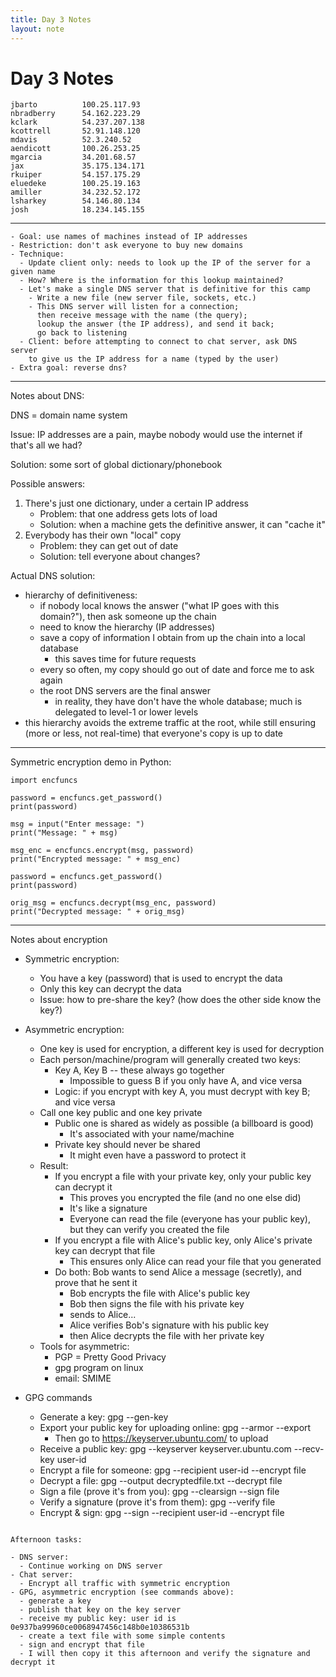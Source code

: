 ```yaml
---
title: Day 3 Notes
layout: note
---
```


# Day 3 Notes

```
jbarto          100.25.117.93
nbradberry      54.162.223.29
kclark          54.237.207.138
kcottrell       52.91.148.120
mdavis          52.3.240.52
aendicott       100.26.253.25
mgarcia         34.201.68.57
jax             35.175.134.171
rkuiper         54.157.175.29
eluedeke        100.25.19.163
amiller         34.232.52.172
lsharkey        54.146.80.134
josh            18.234.145.155
```

---

```
- Goal: use names of machines instead of IP addresses
- Restriction: don't ask everyone to buy new domains
- Technique:
  - Update client only: needs to look up the IP of the server for a given name
  - How? Where is the information for this lookup maintained?
  - Let's make a single DNS server that is definitive for this camp
    - Write a new file (new server file, sockets, etc.)
    - This DNS server will listen for a connection;
      then receive message with the name (the query);
      lookup the answer (the IP address), and send it back;
      go back to listening
  - Client: before attempting to connect to chat server, ask DNS server
    to give us the IP address for a name (typed by the user)
- Extra goal: reverse dns?
```

---

Notes about DNS:

DNS = domain name system

Issue: IP addresses are a pain, maybe nobody would use the internet if that's
all we had?

Solution: some sort of global dictionary/phonebook

Possible answers:

1. There's just one dictionary, under a certain IP address
   - Problem: that one address gets lots of load
   - Solution: when a machine gets the definitive answer, it can "cache it"
2. Everybody has their own "local" copy
   - Problem: they can get out of date
   - Solution: tell everyone about changes?


Actual DNS solution:

- hierarchy of definitiveness:
  - if nobody local knows the answer ("what IP goes with this domain?"),
    then ask someone up the chain
  - need to know the hierarchy (IP addresses)
  - save a copy of information I obtain from up the chain into a local database
    - this saves time for future requests
  - every so often, my copy should go out of date and force me to ask again
  - the root DNS servers are the final answer
    - in reality, they have don't have the whole database;
      much is delegated to level-1 or lower levels
- this hierarchy avoids the extreme traffic at the root, while still ensuring
  (more or less, not real-time) that everyone's copy is up to date

---

Symmetric encryption demo in Python:

```
import encfuncs

password = encfuncs.get_password()
print(password)

msg = input("Enter message: ")
print("Message: " + msg)

msg_enc = encfuncs.encrypt(msg, password)
print("Encrypted message: " + msg_enc)

password = encfuncs.get_password()
print(password)

orig_msg = encfuncs.decrypt(msg_enc, password)
print("Decrypted message: " + orig_msg)
```

---

Notes about encryption

- Symmetric encryption:
  - You have a key (password) that is used to encrypt the data
  - Only this key can decrypt the data
  - Issue: how to pre-share the key? (how does the other side know the key?)

- Asymmetric encryption:
  - One key is used for encryption, a different key is used for decryption
  - Each person/machine/program will generally created two keys:
    - Key A, Key B -- these always go together
      - Impossible to guess B if you only have A, and vice versa
    - Logic: if you encrypt with key A, you must decrypt with key B;
      and vice versa
  - Call one key public and one key private
    - Public one is shared as widely as possible (a billboard is good)
      - It's associated with your name/machine
    - Private key should never be shared
      - It might even have a password to protect it
  - Result:
    - If you encrypt a file with your private key, only your public key
      can decrypt it
      - This proves you encrypted the file (and no one else did)
      - It's like a signature
      - Everyone can read the file (everyone has your public key),
        but they can verify you created the file
    - If you encrypt a file with Alice's public key, only Alice's private key
      can decrypt that file
      - This ensures only Alice can read your file that you generated
    - Do both: Bob wants to send Alice a message (secretly), and prove that
      he sent it
      - Bob encrypts the file with Alice's public key
      - Bob then signs the file with his private key
      - sends to Alice...
      - Alice verifies Bob's signature with his public key
      - then Alice decrypts the file with her private key
  - Tools for asymmetric:
    - PGP = Pretty Good Privacy
    - gpg program on linux
    - email: SMIME 

- GPG commands
  - Generate a key: gpg --gen-key
  - Export your public key for uploading online: gpg --armor --export
    - Then go to https://keyserver.ubuntu.com/ to upload
  - Receive a public key: gpg --keyserver keyserver.ubuntu.com --recv-key user-id
  - Encrypt a file for someone: gpg --recipient user-id --encrypt file
  - Decrypt a file: gpg --output decryptedfile.txt --decrypt file
  - Sign a file (prove it's from you): gpg --clearsign --sign file
  - Verify a signature (prove it's from them): gpg --verify file
  - Encrypt & sign: gpg --sign --recipient user-id --encrypt file
```

Afternoon tasks:

- DNS server:
  - Continue working on DNS server
- Chat server:
  - Encrypt all traffic with symmetric encryption
- GPG, asymmetric encryption (see commands above):
  - generate a key
  - publish that key on the key server
  - receive my public key: user id is 0e937ba99960ce0068947456c148b0e10386531b
  - create a text file with some simple contents
  - sign and encrypt that file
  - I will then copy it this afternoon and verify the signature and decrypt it

